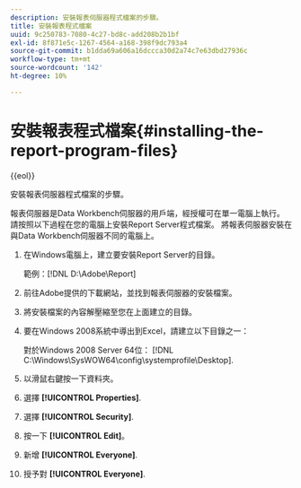 ```yaml
---
description: 安裝報表伺服器程式檔案的步驟。
title: 安裝報表程式檔案
uuid: 9c250783-7080-4c27-bd8c-add208b2b1bf
exl-id: 8f871e5c-1267-4564-a168-398f9dc793a4
source-git-commit: b1dda69a606a16dccca30d2a74c7e63dbd27936c
workflow-type: tm+mt
source-wordcount: '142'
ht-degree: 10%

---
```


# 安裝報表程式檔案{#installing-the-report-program-files}

{{eol}}

安裝報表伺服器程式檔案的步驟。

報表伺服器是Data Workbench伺服器的用戶端，經授權可在單一電腦上執行。 請按照以下過程在您的電腦上安裝Report Server程式檔案。 將報表伺服器安裝在與Data Workbench伺服器不同的電腦上。

1. 在Windows電腦上，建立要安裝Report Server的目錄。

   範例：[!DNL D:\Adobe\Report]

1. 前往Adobe提供的下載網站，並找到報表伺服器的安裝檔案。
1. 將安裝檔案的內容解壓縮至您在上面建立的目錄。
1. 要在Windows 2008系統中導出到Excel，請建立以下目錄之一：

   對於Windows 2008 Server 64位： [!DNL C:\Windows\SysWOW64\config\systemprofile\Desktop].

1. 以滑鼠右鍵按一下資料夾。
1. 選擇 **[!UICONTROL Properties]**.
1. 選擇 **[!UICONTROL Security]**.
1. 按一下 **[!UICONTROL Edit]**。
1. 新增 **[!UICONTROL Everyone]**.
1. 授予對 **[!UICONTROL Everyone]**.

